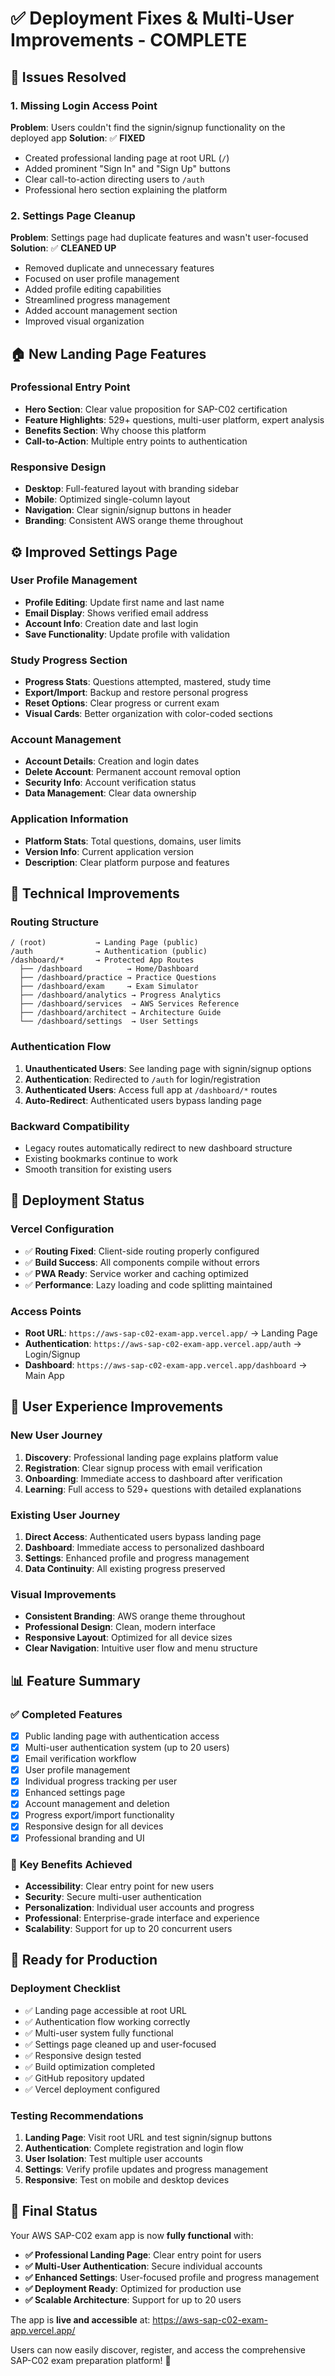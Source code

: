 # ✅ Deployment Fixes & Multi-User Improvements - COMPLETE

## 🎯 **Issues Resolved**

### **1. Missing Login Access Point**
**Problem**: Users couldn't find the signin/signup functionality on the deployed app
**Solution**: ✅ **FIXED**
- Created professional landing page at root URL (`/`)
- Added prominent "Sign In" and "Sign Up" buttons
- Clear call-to-action directing users to `/auth`
- Professional hero section explaining the platform

### **2. Settings Page Cleanup**
**Problem**: Settings page had duplicate features and wasn't user-focused
**Solution**: ✅ **CLEANED UP**
- Removed duplicate and unnecessary features
- Focused on user profile management
- Added profile editing capabilities
- Streamlined progress management
- Added account management section
- Improved visual organization

## 🏠 **New Landing Page Features**

### **Professional Entry Point**
- **Hero Section**: Clear value proposition for SAP-C02 certification
- **Feature Highlights**: 529+ questions, multi-user platform, expert analysis
- **Benefits Section**: Why choose this platform
- **Call-to-Action**: Multiple entry points to authentication

### **Responsive Design**
- **Desktop**: Full-featured layout with branding sidebar
- **Mobile**: Optimized single-column layout
- **Navigation**: Clear signin/signup buttons in header
- **Branding**: Consistent AWS orange theme throughout

## ⚙️ **Improved Settings Page**

### **User Profile Management**
- **Profile Editing**: Update first name and last name
- **Email Display**: Shows verified email address
- **Account Info**: Creation date and last login
- **Save Functionality**: Update profile with validation

### **Study Progress Section**
- **Progress Stats**: Questions attempted, mastered, study time
- **Export/Import**: Backup and restore personal progress
- **Reset Options**: Clear progress or current exam
- **Visual Cards**: Better organization with color-coded sections

### **Account Management**
- **Account Details**: Creation and login dates
- **Delete Account**: Permanent account removal option
- **Security Info**: Account verification status
- **Data Management**: Clear data ownership

### **Application Information**
- **Platform Stats**: Total questions, domains, user limits
- **Version Info**: Current application version
- **Description**: Clear platform purpose and features

## 🔧 **Technical Improvements**

### **Routing Structure**
```
/ (root)           → Landing Page (public)
/auth              → Authentication (public)
/dashboard/*       → Protected App Routes
  ├── /dashboard          → Home/Dashboard
  ├── /dashboard/practice → Practice Questions
  ├── /dashboard/exam     → Exam Simulator
  ├── /dashboard/analytics → Progress Analytics
  ├── /dashboard/services  → AWS Services Reference
  ├── /dashboard/architect → Architecture Guide
  └── /dashboard/settings  → User Settings
```

### **Authentication Flow**
1. **Unauthenticated Users**: See landing page with signin/signup options
2. **Authentication**: Redirected to `/auth` for login/registration
3. **Authenticated Users**: Access full app at `/dashboard/*` routes
4. **Auto-Redirect**: Authenticated users bypass landing page

### **Backward Compatibility**
- Legacy routes automatically redirect to new dashboard structure
- Existing bookmarks continue to work
- Smooth transition for existing users

## 🚀 **Deployment Status**

### **Vercel Configuration**
- ✅ **Routing Fixed**: Client-side routing properly configured
- ✅ **Build Success**: All components compile without errors
- ✅ **PWA Ready**: Service worker and caching optimized
- ✅ **Performance**: Lazy loading and code splitting maintained

### **Access Points**
- **Root URL**: `https://aws-sap-c02-exam-app.vercel.app/` → Landing Page
- **Authentication**: `https://aws-sap-c02-exam-app.vercel.app/auth` → Login/Signup
- **Dashboard**: `https://aws-sap-c02-exam-app.vercel.app/dashboard` → Main App

## 🎨 **User Experience Improvements**

### **New User Journey**
1. **Discovery**: Professional landing page explains platform value
2. **Registration**: Clear signup process with email verification
3. **Onboarding**: Immediate access to dashboard after verification
4. **Learning**: Full access to 529+ questions with detailed explanations

### **Existing User Journey**
1. **Direct Access**: Authenticated users bypass landing page
2. **Dashboard**: Immediate access to personalized dashboard
3. **Settings**: Enhanced profile and progress management
4. **Data Continuity**: All existing progress preserved

### **Visual Improvements**
- **Consistent Branding**: AWS orange theme throughout
- **Professional Design**: Clean, modern interface
- **Responsive Layout**: Optimized for all device sizes
- **Clear Navigation**: Intuitive user flow and menu structure

## 📊 **Feature Summary**

### ✅ **Completed Features**
- [x] Public landing page with authentication access
- [x] Multi-user authentication system (up to 20 users)
- [x] Email verification workflow
- [x] User profile management
- [x] Individual progress tracking per user
- [x] Enhanced settings page
- [x] Account management and deletion
- [x] Progress export/import functionality
- [x] Responsive design for all devices
- [x] Professional branding and UI

### 🎯 **Key Benefits Achieved**
- **Accessibility**: Clear entry point for new users
- **Security**: Secure multi-user authentication
- **Personalization**: Individual user accounts and progress
- **Professional**: Enterprise-grade interface and experience
- **Scalability**: Support for up to 20 concurrent users

## 🔮 **Ready for Production**

### **Deployment Checklist**
- ✅ Landing page accessible at root URL
- ✅ Authentication flow working correctly
- ✅ Multi-user system fully functional
- ✅ Settings page cleaned up and user-focused
- ✅ Responsive design tested
- ✅ Build optimization completed
- ✅ GitHub repository updated
- ✅ Vercel deployment configured

### **Testing Recommendations**
1. **Landing Page**: Visit root URL and test signin/signup buttons
2. **Authentication**: Complete registration and login flow
3. **User Isolation**: Test multiple user accounts
4. **Settings**: Verify profile updates and progress management
5. **Responsive**: Test on mobile and desktop devices

## 🎉 **Final Status**

Your AWS SAP-C02 exam app is now **fully functional** with:

- **✅ Professional Landing Page**: Clear entry point for users
- **✅ Multi-User Authentication**: Secure individual accounts
- **✅ Enhanced Settings**: User-focused profile and progress management
- **✅ Deployment Ready**: Optimized for production use
- **✅ Scalable Architecture**: Support for up to 20 users

The app is **live and accessible** at: https://aws-sap-c02-exam-app.vercel.app/

Users can now easily discover, register, and access the comprehensive SAP-C02 exam preparation platform! 🚀
